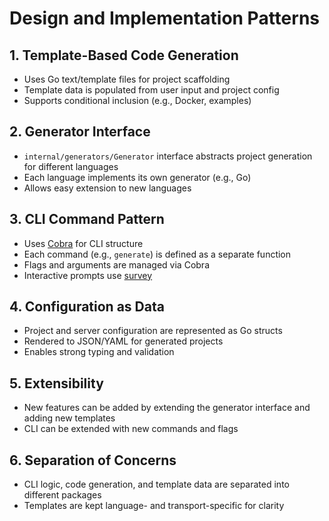 # Design and Implementation Patterns

## 1. Template-Based Code Generation
- Uses Go text/template files for project scaffolding
- Template data is populated from user input and project config
- Supports conditional inclusion (e.g., Docker, examples)

## 2. Generator Interface
- `internal/generators/Generator` interface abstracts project generation for different languages
- Each language implements its own generator (e.g., Go)
- Allows easy extension to new languages

## 3. CLI Command Pattern
- Uses [Cobra](https://github.com/spf13/cobra) for CLI structure
- Each command (e.g., `generate`) is defined as a separate function
- Flags and arguments are managed via Cobra
- Interactive prompts use [survey](https://github.com/AlecAivazis/survey)

## 4. Configuration as Data
- Project and server configuration are represented as Go structs
- Rendered to JSON/YAML for generated projects
- Enables strong typing and validation

## 5. Extensibility
- New features can be added by extending the generator interface and adding new templates
- CLI can be extended with new commands and flags

## 6. Separation of Concerns
- CLI logic, code generation, and template data are separated into different packages
- Templates are kept language- and transport-specific for clarity 
